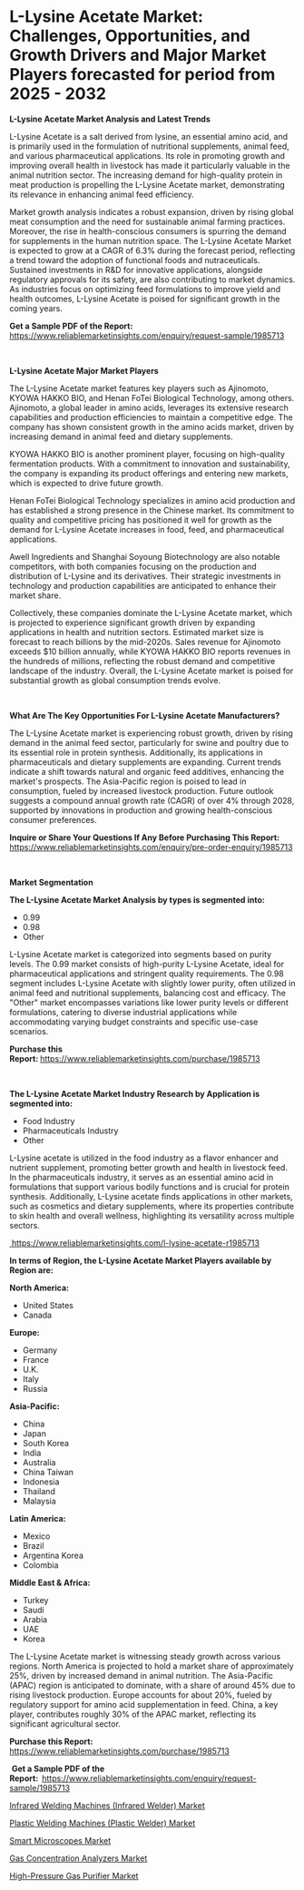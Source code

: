 <p><h1>L-Lysine Acetate Market: Challenges, Opportunities, and Growth Drivers and Major Market Players forecasted for period from 2025 - 2032</h1></p><p><strong>L-Lysine Acetate Market Analysis and Latest Trends</strong></p>
<p><p>L-Lysine Acetate is a salt derived from lysine, an essential amino acid, and is primarily used in the formulation of nutritional supplements, animal feed, and various pharmaceutical applications. Its role in promoting growth and improving overall health in livestock has made it particularly valuable in the animal nutrition sector. The increasing demand for high-quality protein in meat production is propelling the L-Lysine Acetate market, demonstrating its relevance in enhancing animal feed efficiency.</p><p>Market growth analysis indicates a robust expansion, driven by rising global meat consumption and the need for sustainable animal farming practices. Moreover, the rise in health-conscious consumers is spurring the demand for supplements in the human nutrition space. The L-Lysine Acetate Market is expected to grow at a CAGR of 6.3% during the forecast period, reflecting a trend toward the adoption of functional foods and nutraceuticals. Sustained investments in R&D for innovative applications, alongside regulatory approvals for its safety, are also contributing to market dynamics. As industries focus on optimizing feed formulations to improve yield and health outcomes, L-Lysine Acetate is poised for significant growth in the coming years.</p></p>
<p><strong>Get a Sample PDF of the Report:&nbsp;</strong> <a href="https://www.reliablemarketinsights.com/enquiry/request-sample/1985713?utm_campaign=2198&utm_medium=2&utm_source=Github&utm_content=ia&utm_term=28022025&utm_id=l-lysine-acetate">https://www.reliablemarketinsights.com/enquiry/request-sample/1985713</a></p>
<p>&nbsp;</p>
<p><strong>L-Lysine Acetate Major Market Players</strong></p>
<p><p>The L-Lysine Acetate market features key players such as Ajinomoto, KYOWA HAKKO BIO, and Henan FoTei Biological Technology, among others. Ajinomoto, a global leader in amino acids, leverages its extensive research capabilities and production efficiencies to maintain a competitive edge. The company has shown consistent growth in the amino acids market, driven by increasing demand in animal feed and dietary supplements.</p><p>KYOWA HAKKO BIO is another prominent player, focusing on high-quality fermentation products. With a commitment to innovation and sustainability, the company is expanding its product offerings and entering new markets, which is expected to drive future growth.</p><p>Henan FoTei Biological Technology specializes in amino acid production and has established a strong presence in the Chinese market. Its commitment to quality and competitive pricing has positioned it well for growth as the demand for L-Lysine Acetate increases in food, feed, and pharmaceutical applications.</p><p>Awell Ingredients and Shanghai Soyoung Biotechnology are also notable competitors, with both companies focusing on the production and distribution of L-Lysine and its derivatives. Their strategic investments in technology and production capabilities are anticipated to enhance their market share.</p><p>Collectively, these companies dominate the L-Lysine Acetate market, which is projected to experience significant growth driven by expanding applications in health and nutrition sectors. Estimated market size is forecast to reach billions by the mid-2020s. Sales revenue for Ajinomoto exceeds $10 billion annually, while KYOWA HAKKO BIO reports revenues in the hundreds of millions, reflecting the robust demand and competitive landscape of the industry. Overall, the L-Lysine Acetate market is poised for substantial growth as global consumption trends evolve.</p></p>
<p>&nbsp;</p>
<p><strong>What Are The Key Opportunities For L-Lysine Acetate Manufacturers?</strong></p>
<p><p>The L-Lysine Acetate market is experiencing robust growth, driven by rising demand in the animal feed sector, particularly for swine and poultry due to its essential role in protein synthesis. Additionally, its applications in pharmaceuticals and dietary supplements are expanding. Current trends indicate a shift towards natural and organic feed additives, enhancing the market's prospects. The Asia-Pacific region is poised to lead in consumption, fueled by increased livestock production. Future outlook suggests a compound annual growth rate (CAGR) of over 4% through 2028, supported by innovations in production and growing health-conscious consumer preferences.</p></p>
<p><strong>Inquire or Share Your Questions If Any Before Purchasing This Report:</strong> <a href="https://www.reliablemarketinsights.com/enquiry/pre-order-enquiry/1985713?utm_campaign=2198&utm_medium=2&utm_source=Github&utm_content=ia&utm_term=28022025&utm_id=l-lysine-acetate">https://www.reliablemarketinsights.com/enquiry/pre-order-enquiry/1985713</a></p>
<p>&nbsp;</p>
<p><strong>Market Segmentation</strong></p>
<p><strong>The L-Lysine Acetate Market Analysis by types is segmented into:</strong></p>
<p><ul><li>0.99</li><li>0.98</li><li>Other</li></ul></p>
<p><p>L-Lysine Acetate market is categorized into segments based on purity levels. The 0.99 market consists of high-purity L-Lysine Acetate, ideal for pharmaceutical applications and stringent quality requirements. The 0.98 segment includes L-Lysine Acetate with slightly lower purity, often utilized in animal feed and nutritional supplements, balancing cost and efficacy. The "Other" market encompasses variations like lower purity levels or different formulations, catering to diverse industrial applications while accommodating varying budget constraints and specific use-case scenarios.</p></p>
<p><strong>Purchase this Report:&nbsp;</strong><a href="https://www.reliablemarketinsights.com/purchase/1985713?utm_campaign=2198&utm_medium=2&utm_source=Github&utm_content=ia&utm_term=28022025&utm_id=l-lysine-acetate">https://www.reliablemarketinsights.com/purchase/1985713</a></p>
<p>&nbsp;</p>
<p><strong>The L-Lysine Acetate Market Industry Research by Application is segmented into:</strong></p>
<p><ul><li>Food Industry</li><li>Pharmaceuticals Industry</li><li>Other</li></ul></p>
<p><p>L-Lysine acetate is utilized in the food industry as a flavor enhancer and nutrient supplement, promoting better growth and health in livestock feed. In the pharmaceuticals industry, it serves as an essential amino acid in formulations that support various bodily functions and is crucial for protein synthesis. Additionally, L-Lysine acetate finds applications in other markets, such as cosmetics and dietary supplements, where its properties contribute to skin health and overall wellness, highlighting its versatility across multiple sectors.</p></p>
<p><a href="https://www.reliablemarketinsights.com/l-lysine-acetate-r1985713?utm_campaign=2198&utm_medium=2&utm_source=Github&utm_content=ia&utm_term=28022025&utm_id=l-lysine-acetate">&nbsp;https://www.reliablemarketinsights.com/l-lysine-acetate-r1985713</a></p>
<p><strong>In terms of Region, the L-Lysine Acetate Market Players available by Region are:</strong></p>
<p>
    <p> <strong> North America: </strong>
        <ul>
            <li>United States</li>
            <li>Canada</li>
        </ul>
        </p> 
    <p> <strong> Europe: </strong>
        <ul>
            <li>Germany</li>
            <li>France</li>
            <li>U.K.</li>
            <li>Italy</li>
            <li>Russia</li>
        </ul>
        </p> 
    <p> <strong> Asia-Pacific: </strong>
        <ul>
            <li>China</li>
            <li>Japan</li>
            <li>South Korea</li>
            <li>India</li>
            <li>Australia</li>
            <li>China Taiwan</li>
            <li>Indonesia</li>
            <li>Thailand</li>
            <li>Malaysia</li>
        </ul>
        </p> 
    <p> <strong> Latin America: </strong>
        <ul>
            <li>Mexico</li>
            <li>Brazil</li>
            <li>Argentina Korea</li>
            <li>Colombia</li>
        </ul>
        </p> 
    <p> <strong> Middle East & Africa: </strong>
        <ul>
            <li>Turkey</li>
            <li>Saudi</li>
            <li>Arabia</li>
            <li>UAE</li>
            <li>Korea</li>
        </ul>
    </p>
    </p>
<p><p>The L-Lysine Acetate market is witnessing steady growth across various regions. North America is projected to hold a market share of approximately 25%, driven by increased demand in animal nutrition. The Asia-Pacific (APAC) region is anticipated to dominate, with a share of around 45% due to rising livestock production. Europe accounts for about 20%, fueled by regulatory support for amino acid supplementation in feed. China, a key player, contributes roughly 30% of the APAC market, reflecting its significant agricultural sector.</p></p>
<p><strong>Purchase this Report: </strong><a href="https://www.reliablemarketinsights.com/purchase/1985713?utm_campaign=2198&utm_medium=2&utm_source=Github&utm_content=ia&utm_term=28022025&utm_id=l-lysine-acetate">https://www.reliablemarketinsights.com/purchase/1985713</a></p>
<p>&nbsp;<strong>Get a Sample PDF of the Report:&nbsp;&nbsp;</strong><a href="https://www.reliablemarketinsights.com/enquiry/request-sample/1985713?utm_campaign=2198&utm_medium=2&utm_source=Github&utm_content=ia&utm_term=28022025&utm_id=l-lysine-acetate">https://www.reliablemarketinsights.com/enquiry/request-sample/1985713</a></p>
<p><strong></strong></p>
<p><p><a href="https://github.com/benhaeneye/Market-Research-Report-List-1/blob/main/infrared-welding-machines-infrared-welder-market.md?utm_campaign=2198&utm_medium=2&utm_source=Github&utm_content=ia&utm_term=28022025&utm_id=l-lysine-acetate">Infrared Welding Machines (Infrared Welder) Market</a></p><p><a href="https://github.com/chikenmhamdi/Market-Research-Report-List-1/blob/main/plastic-welding-machines-plastic-welder-market.md?utm_campaign=2198&utm_medium=2&utm_source=Github&utm_content=ia&utm_term=28022025&utm_id=l-lysine-acetate">Plastic Welding Machines (Plastic Welder) Market</a></p><p><a href="https://github.com/mriwacraane/Market-Research-Report-List-1/blob/main/smart-microscopes-market.md?utm_campaign=2198&utm_medium=2&utm_source=Github&utm_content=ia&utm_term=28022025&utm_id=l-lysine-acetate">Smart Microscopes Market</a></p><p><a href="https://github.com/lehumiston1971679/Market-Research-Report-List-1/blob/main/gas-concentration-analyzers-market.md?utm_campaign=2198&utm_medium=2&utm_source=Github&utm_content=ia&utm_term=28022025&utm_id=l-lysine-acetate">Gas Concentration Analyzers Market</a></p><p><a href="https://github.com/semiensamuel72378/Market-Research-Report-List-1/blob/main/high-pressure-gas-purifier-market.md?utm_campaign=2198&utm_medium=2&utm_source=Github&utm_content=ia&utm_term=28022025&utm_id=l-lysine-acetate">High-Pressure Gas Purifier Market</a></p></p>